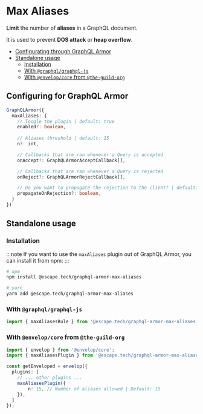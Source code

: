 # Max Aliases

**Limit** the number of **aliases** in a GraphQL document.

It is used to prevent **DOS attack** or **heap overflow**.

- [Configurating through GraphQL Armor](#configuring-for-graphql-armor)
- [Standalone usage](#standalone-usage)
  - [Installation](#installation)
  - [With `@graphql/graphql-js`](#with-graphqlgraphql-js)
  - [With `@envelop/core` from `@the-guild-org`](#with-envelopcore-from-the-guild-org)

## Configuring for GraphQL Armor

```ts
GraphQLArmor({
  maxAliases: {
    // Toogle the plugin | default: true
    enabled?: boolean,
    
    // Aliases threshold | default: 15
    n?: int,

    // Callbacks that are ran whenever a Query is accepted
    onAccept?: GraphQLArmorAcceptCallback[],

    // Callbacks that are ran whenever a Query is rejected
    onReject?: GraphQLArmorRejectCallback[],

    // Do you want to propagate the rejection to the client? | default: true
    propagateOnRejection?: boolean,
  }
})
```

## Standalone usage

### Installation

:::note
If you want to use the `maxAliases` plugin out of GraphQL Armor, you can install it from npm:
:::

```bash
# npm
npm install @escape.tech/graphql-armor-max-aliases

# yarn
yarn add @escape.tech/graphql-armor-max-aliases
```

### With `@graphql/graphql-js`

```ts
import { maxAliasesRule } from '@escape.tech/graphql-armor-max-aliases';
```

### With `@envelop/core` from `@the-guild-org`

```ts
import { envelop } from '@envelop/core';
import { maxAliasesPlugin } from '@escape.tech/graphql-armor-max-aliases';

const getEnveloped = envelop({
  plugins: [
    // ... other plugins ...
    maxAliasesPlugin({
        n: 15, // Number of aliases allowed | Default: 15
    }),
  ]
});
```
